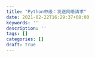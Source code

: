 ```yaml
---
title: "Python中级：发送网络请求"
date: 2021-02-22T16:29:37+08:00
keywords: ''
description: ''
tags: []
categories: []
draft: true
---
```

